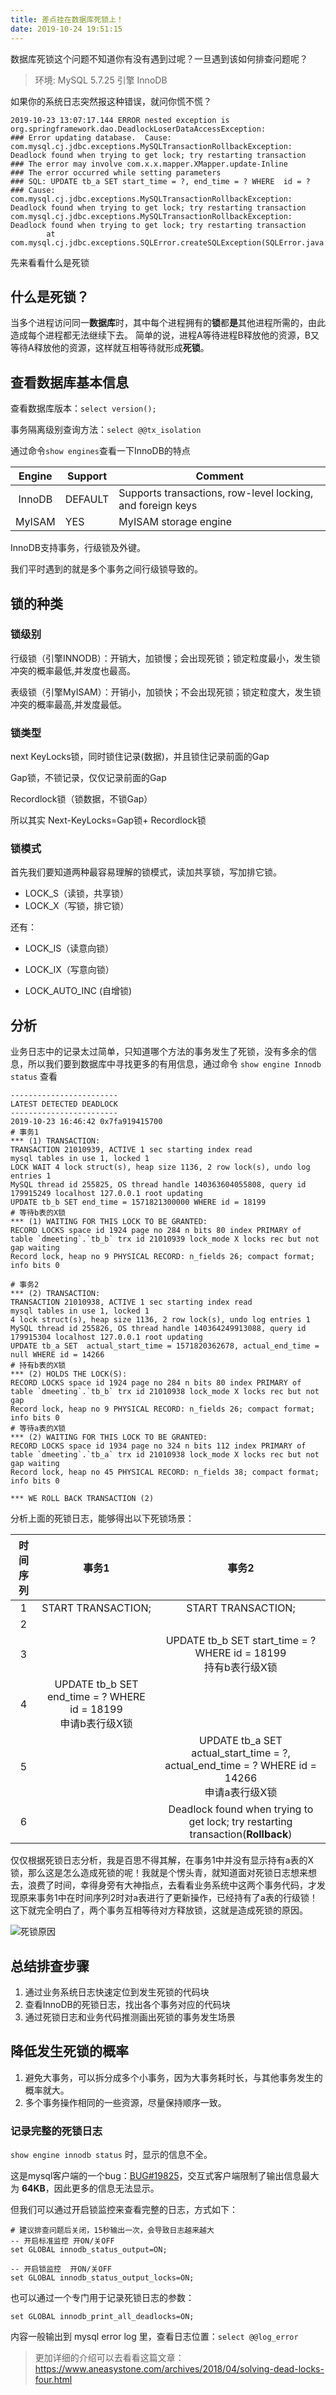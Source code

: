```yaml
---
title: 差点挂在数据库死锁上！
date: 2019-10-24 19:51:15
---
```




数据库死锁这个问题不知道你有没有遇到过呢？一旦遇到该如何排查问题呢？

>  环境: MySQL 5.7.25 引擎 InnoDB



如果你的系统日志突然报这种错误，就问你慌不慌？

```shell
2019-10-23 13:07:17.144 ERROR nested exception is org.springframework.dao.DeadlockLoserDataAccessException: 
### Error updating database.  Cause: com.mysql.cj.jdbc.exceptions.MySQLTransactionRollbackException: Deadlock found when trying to get lock; try restarting transaction
### The error may involve com.x.x.mapper.XMapper.update-Inline
### The error occurred while setting parameters
### SQL: UPDATE tb_a SET start_time = ?, end_time = ? WHERE  id = ?
### Cause: com.mysql.cj.jdbc.exceptions.MySQLTransactionRollbackException: Deadlock found when trying to get lock; try restarting transaction
com.mysql.cj.jdbc.exceptions.MySQLTransactionRollbackException: Deadlock found when trying to get lock; try restarting transaction
        at com.mysql.cj.jdbc.exceptions.SQLError.createSQLException(SQLError.java:123)
```

先来看看什么是死锁

## 什么是死锁？

当多个进程访问同一**数据库**时，其中每个进程拥有的**锁**都**是**其他进程所需的，由此造成每个进程都无法继续下去。 简单的说，进程A等待进程B释放他的资源，B又等待A释放他的资源，这样就互相等待就形成**死锁**。



## 查看数据库基本信息

查看数据库版本：`select version();`

事务隔离级别查询方法：`select @@tx_isolation`

通过命令`show engines`查看一下InnoDB的特点

| Engine | Support | Comment                                                    |
| :----: | ------- | ---------------------------------------------------------- |
| InnoDB | DEFAULT | Supports transactions, row-level locking, and foreign keys |
| MyISAM | YES     | MyISAM storage engine                                      |

InnoDB支持事务，行级锁及外键。

我们平时遇到的就是多个事务之间行级锁导致的。



## 锁的种类

### 锁级别

行级锁（引擎INNODB）：开销大，加锁慢；会出现死锁；锁定粒度最小，发生锁冲突的概率最低,并发度也最高。

表级锁（引擎MyISAM）：开销小，加锁快；不会出现死锁；锁定粒度大，发生锁冲突的概率最高,并发度最低。

 

### 锁类型

next KeyLocks锁，同时锁住记录(数据)，并且锁住记录前面的Gap    

Gap锁，不锁记录，仅仅记录前面的Gap

Recordlock锁（锁数据，不锁Gap）

所以其实 Next-KeyLocks=Gap锁+ Recordlock锁



### 锁模式

首先我们要知道两种最容易理解的锁模式，读加共享锁，写加排它锁。

- LOCK_S（读锁，共享锁）
- LOCK_X（写锁，排它锁）

还有：

- LOCK_IS（读意向锁）

- LOCK_IX（写意向锁）
- LOCK_AUTO_INC (自增锁)



## 分析

业务日志中的记录太过简单，只知道哪个方法的事务发生了死锁，没有多余的信息，所以我们要到数据库中寻找更多的有用信息，通过命令 `show engine Innodb status` 查看

```shell
------------------------
LATEST DETECTED DEADLOCK
------------------------
2019-10-23 16:46:42 0x7fa919415700
# 事务1
*** (1) TRANSACTION:
TRANSACTION 21010939, ACTIVE 1 sec starting index read
mysql tables in use 1, locked 1
LOCK WAIT 4 lock struct(s), heap size 1136, 2 row lock(s), undo log entries 1
MySQL thread id 255825, OS thread handle 140363604055808, query id 179915249 localhost 127.0.0.1 root updating
UPDATE tb_b SET end_time = 1571821300000 WHERE id = 18199
# 等待b表的X锁
*** (1) WAITING FOR THIS LOCK TO BE GRANTED:
RECORD LOCKS space id 1924 page no 284 n bits 80 index PRIMARY of table `dmeeting`.`tb_b` trx id 21010939 lock_mode X locks rec but not gap waiting
Record lock, heap no 9 PHYSICAL RECORD: n_fields 26; compact format; info bits 0

# 事务2
*** (2) TRANSACTION:
TRANSACTION 21010938, ACTIVE 1 sec starting index read
mysql tables in use 1, locked 1
4 lock struct(s), heap size 1136, 2 row lock(s), undo log entries 1
MySQL thread id 255826, OS thread handle 140364249913088, query id 179915304 localhost 127.0.0.1 root updating
UPDATE tb_a SET  actual_start_time = 1571820362678, actual_end_time = null WHERE id = 14266
# 持有b表的X锁
*** (2) HOLDS THE LOCK(S):
RECORD LOCKS space id 1924 page no 284 n bits 80 index PRIMARY of table `dmeeting`.`tb_b` trx id 21010938 lock_mode X locks rec but not gap
Record lock, heap no 9 PHYSICAL RECORD: n_fields 26; compact format; info bits 0
# 等待a表的X锁
*** (2) WAITING FOR THIS LOCK TO BE GRANTED:
RECORD LOCKS space id 1934 page no 324 n bits 112 index PRIMARY of table `dmeeting`.`tb_a` trx id 21010938 lock_mode X locks rec but not gap waiting
Record lock, heap no 45 PHYSICAL RECORD: n_fields 38; compact format; info bits 0

*** WE ROLL BACK TRANSACTION (2)

```

分析上面的死锁日志，能够得出以下死锁场景：

| 时间序列 |                            事务1                             |                            事务2                             |
| :------: | :----------------------------------------------------------: | :----------------------------------------------------------: |
|    1     |                      START TRANSACTION;                      |                      START TRANSACTION;                      |
|    2     |                                                              |                                                              |
|    3     |                                                              | UPDATE tb_b SET start_time = ?  WHERE  id = 18199<br />持有b表行级X锁 |
|    4     | UPDATE tb_b SET end_time = ?  WHERE id = 18199<br />申请b表行级X锁 |                                                              |
|    5     |                                                              | UPDATE tb_a SET actual_start_time = ?, actual_end_time = ? WHERE id = 14266<br />申请a表行级X锁 |
|    6     |                                                              | Deadlock found when trying to get lock; try restarting transaction(**Rollback**) |

仅仅根据死锁日志分析，我是百思不得其解，在事务1中并没有显示持有a表的X锁，那么这是怎么造成死锁的呢！我就是个愣头青，就知道面对死锁日志想来想去，浪费了时间，幸得身旁有大神指点，去看看业务系统中这两个事务代码，才发现原来事务1中在时间序列2时对a表进行了更新操作，已经持有了a表的行级锁！这下就完全明白了，两个事务互相等待对方释放锁，这就是造成死锁的原因。

![死锁原因](./images/死锁原因.png)

## 总结排查步骤

1. 通过业务系统日志快速定位到发生死锁的代码块
2. 查看InnoDB的死锁日志，找出各个事务对应的代码块
3. 通过死锁日志和业务代码推测画出死锁的事务发生场景



## 降低发生死锁的概率

1. 避免大事务，可以拆分成多个小事务，因为大事务耗时长，与其他事务发生的概率就大。
2. 多个事务操作相同的一些资源，尽量保持顺序一致。



### 记录完整的死锁日志

`show engine innodb status` 时，显示的信息不全。

这是mysql客户端的一个bug：[BUG#19825](http://bugs.mysql.com/bug.php?id=19825)，交互式客户端限制了输出信息最大为 **64KB**，因此更多的信息无法显示。

但我们可以通过开启锁监控来查看完整的日志，方式如下：

```shell
# 建议排查问题后关闭，15秒输出一次，会导致日志越来越大
-- 开启标准监控 开ON/关OFF
set GLOBAL innodb_status_output=ON;
 
-- 开启锁监控  开ON/关OFF
set GLOBAL innodb_status_output_locks=ON;
```

也可以通过一个专门用于记录死锁日志的参数：

```shell
set GLOBAL innodb_print_all_deadlocks=ON;
```

内容一般输出到 mysql error log 里，查看日志位置：`select @@log_error`



> 更加详细的介绍可以去看看这篇文章：https://www.aneasystone.com/archives/2018/04/solving-dead-locks-four.html